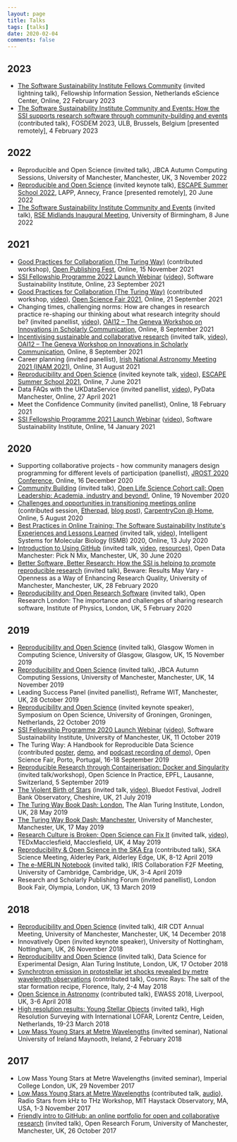 ```yaml
---
layout: page
title: Talks
tags: [talks]
date: 2020-02-04
comments: false
---
```


## 2023
* [The Software Sustainability Institute Fellows Community](https://doi.org/10.6084/m9.figshare.22137512) (invited lightning talk), Fellowship Information Session, Netherlands eScience Center, Online, 22 February 2023
* [The Software Sustainability Institute Community and Events: How the SSI supports research software through community-building and events](https://doi.org/10.6084/m9.figshare.21931299) (contributed talk), FOSDEM 2023, ULB, Brussels, Belgium [presented remotely], 4 February 2023

## 2022
* Reproducible and Open Science (invited talk), JBCA Autumn Computing Sessions, University of Manchester, Manchester, UK, 3 November 2022
* [Reproducible and Open Science](https://doi.org/10.6084/m9.figshare.20079179) (invited keynote talk), [ESCAPE Summer School 2022](https://indico.in2p3.fr/event/26913/), LAPP, Annecy, France [presented remotely], 20 June 2022
* [The Software Sustainability Institute Community and Events](https://doi.org/10.6084/m9.figshare.20006468) (invited talk), [RSE Midlands Inaugural Meeting](https://rse-midlands.github.io/docs/event-8th-june/), University of Birmingham, 8 June 2022

## 2021

* [Good Practices for Collaboration (The Turing Way)](https://doi.org/10.5281/zenodo.5702688) (contributed workshop), [Open Publishing Fest](https://openpublishingfest.org/), Online, 15 November 2021
* [SSI Fellowship Programme 2022 Launch Webinar](https://doi.org/10.5281/zenodo.5512610) ([video](https://youtu.be/sNcvkVnFMhY)), Software Sustainability Institute, Online, 23 September 2021 
* [Good Practices for Collaboration (The Turing Way)](https://doi.org/10.5281/zenodo.5511878) (contributed workshop, [video](https://youtu.be/h3GQiw7JGAM)), [Open Science Fair 2021](https://www.opensciencefair.eu/), Online, 21 September 2021
* Changing times, challenging norms: How are changes in research practice re-shaping our thinking about what research integrity should be? (invited panellist, [video](https://vimeo.com/588305806#t=7035s)), [OAI12 – The Geneva Workshop on Innovations in Scholarly Communication](https://oai.events/oai12/), Online, 8 September 2021
* [Incentivising sustainable and collaborative research](https://doi.org/10.6084/m9.figshare.14986890) (invited talk, [video](https://vimeo.com/588305806#t=1500s)), [OAI12 – The Geneva Workshop on Innovations in Scholarly Communication](https://oai.events/oai12/), Online, 8 September 2021
* Career planning (invited panellist), [Irish National Astronomy Meeting 2021 (INAM 2021)](https://astronomers.ie/inam-2021/), Online, 31 August 2021
* [Reproducibility and Open Science](https://doi.org/10.6084/m9.figshare.14710110) (invited keynote talk, [video](https://youtu.be/TkIZ4FIGfBc)), [ESCAPE Summer School 2021](https://indico.in2p3.fr/event/20306/), Online, 7 June 2021
* Data FAQs with the UKDataService (invited panellist, [video](https://youtu.be/SvNGA5-wIPs?t=582)), PyData Manchester, Online, 27 April 2021
* Meet the Confidence Community (invited panellist), Online, 18 February 2021
* [SSI Fellowship Programme 2021 Launch Webinar](https://doi.org/10.5281/zenodo.4432058) ([video](https://youtu.be/aceXqDJSoxY)), Software Sustainability Institute, Online, 14 January 2021 

## 2020

* Supporting collaborative projects - how community managers design programming for different levels of participation (panellist), [JROST 2020 Conference](https://investinopen.org/community/jrost-2020-conference/), Online, 16 December 2020
* [Community Building](https://docs.google.com/presentation/d/1jeTk_PzsWpaR4DRmBrbrDGol2_drPEizp26o4d8jnnA/edit?usp=sharing) (invited talk), [Open Life Science Cohort call: Open Leadership: Academia, industry and beyond!](https://openlifesci.org/ols-2/schedule/#week-12), Online, 19 November 2020
* [Challenges and opportunities in transitioning meetings online](https://2020.carpentrycon.org/schedule/#session-57) (contributed session, [Etherpad](https://pad.carpentries.org/cchome-meetings-online), [blog post](https://software.ac.uk/blog/2020-11-26-carpentryconhome-challenges-and-opportunities-transitioning-meetings-online)), [CarpentryCon @ Home](https://2020.carpentrycon.org/), Online, 5 August 2020
* [Best Practices in Online Training: The Software Sustainability Institute's Experiences and Lessons Learned](https://doi.org/10.6084/m9.figshare.12631118) (invited talk, [video](https://youtu.be/DabyF7W6ryM)), Intelligent Systems for Molecular Biology (ISMB) 2020, Online, 13 July 2020
* [Introduction to Using GitHub](https://doi.org/10.5281/zenodo.3932346) (invited talk, [video](https://vimeo.com/435771660), [resources](https://github.com/rainsworth/intro-to-github/tree/v1.0)), Open Data Manchester: Pick N Mix, Manchester, UK, 30 June 2020
* [Better Software, Better Research: How the SSI is helping to promote reproducible research](https://doi.org/10.6084/m9.figshare.11898450.v1) (invited talk), Beware: Results May Vary - Openness as a Way of Enhancing Research Quality, University of Manchester, Manchester, UK, 28 February 2020 
* [Reproducibility and Open Research Software](https://doi.org/10.6084/m9.figshare.11762121.v1) (invited talk), Open Research London: The importance and challenges of sharing research software, Institute of Physics, London, UK, 5 February 2020

## 2019

* [Reproducibility and Open Science](https://doi.org/10.6084/m9.figshare.10255727.v1) (invited talk), Glasgow Women in Computing Science, University of Glasgow, Glasgow, UK, 15 November 2019
* [Reproducibility and Open Science](https://doi.org/10.6084/m9.figshare.10303709.v1) (invited talk), JBCA Autumn Computing Sessions, University of Manchester, Manchester, UK, 14 November 2019
* Leading Success Panel (invited panellist), Reframe WIT, Manchester, UK, 28 October 2019
* [Reproducibility and Open Science](https://doi.org/10.6084/m9.figshare.9255638.v1) (invited keynote speaker), Symposium on Open Science, University of Groningen, Groningen, Netherlands, 22 October 2019
* [SSI Fellowship Programme 2020 Launch Webinar](http://doi.org/10.5281/zenodo.3479489) ([video](https://youtu.be/yeMHbrKdG0s)), Software Sustainability Institute, University of Manchester, UK, 11 October 2019 
* The Turing Way: A Handbook for Reproducible Data Science  (contributed [poster](http://doi.org/10.5281/zenodo.3381446), [demo](http://doi.org/10.5281/zenodo.3403161), and [podcast recording of demo](https://orionopenscience.podbean.com/e/the-fair-is-in-town-figshare-the-turing-way-and-open-science-quest-at-the-osfair2019/)), Open Science Fair, Porto, Portugal, 16-18 September 2019
* [Reproducible Research through Containerisation: Docker and Singularity](https://github.com/rainsworth/osip2019-containerisation-workshop/) (invited talk/workshop), Open Science In Practice, EPFL, Lausanne, Switzerland, 5 September 2019
* [The Violent Birth of Stars](https://doi.org/10.6084/m9.figshare.8982392.v1) (invited talk, [video](https://youtu.be/914KncrM6PM)), Bluedot Festival, Jodrell Bank Observatory, Cheshire, UK, 21 July 2019
* [The Turing Way Book Dash: London](http://doi.org/10.5281/zenodo.3233655), The Alan Turing Institute, London, UK, 28 May 2019
* [The Turing Way Book Dash: Manchester](http://doi.org/10.5281/zenodo.3233611), University of Manchester, Manchester, UK, 17 May 2019
* [Research Culture is Broken; Open Science can Fix It](https://rainsworth.github.io/TEDx-Macclesfield/) (invited talk, [video](https://youtu.be/c-bemNZ-IqA)), TEDxMacclesfield, Macclesfield, UK, 4 May 2019
* [Reproducibility & Open Science in the SKA Era](http://doi.org/10.5281/zenodo.2631868) (contributed talk), SKA Science Meeting, Alderley Park, Alderley Edge, UK, 8-12 April 2019
* [The e-MERLIN Notebook](https://indico.ph.qmul.ac.uk/indico/getFile.py/access?contribId=21&sessionId=7&resId=0&materialId=slides&confId=446) (invited talk), IRIS Collaboration F2F Meeting, University of Cambridge, Cambridge, UK, 3-4 April 2019
* Research and Scholarly Publishing Forum (invited panellist), London Book Fair, Olympia, London, UK, 13 March 2019

## 2018

* [Reproducibility and Open Science](https://indico.hep.manchester.ac.uk/getFile.py/access?contribId=4&resId=0&materialId=slides&confId=5409) (invited talk), 4IR CDT Annual Meeting, University of Manchester, Manchester, UK, 14 December 2018
* Innovatively Open (invited keynote speaker), University of Nottingham, Nottingham, UK, 26 November 2018
* [Reproducibility and Open Science](http://doi.org/10.5281/zenodo.1464853) (invited talk), Data Science for Experimental Design, Alan Turing Institute, London, UK, 17 October 2018
* [Synchrotron emission in protostellar jet shocks revealed by metre wavelength observations](http://arcetri.astro.it/cosmicrays/talks/ainsworth.pdf) (contributed talk), Cosmic Rays: The salt of the star formation recipe, Florence, Italy, 2-4 May 2018
* [Open Science in Astronomy](http://doi.org/10.5281/zenodo.1213043) (contributed talk), EWASS 2018, Liverpool, UK, 3-6 April 2018
* [High resolution results: Young Stellar Objects](http://doi.org/10.5281/zenodo.1204828) (invited talk), High Resolution Surveying with International LOFAR, Lorentz Centre, Leiden, Netherlands, 19-23 March 2018
* [Low Mass Young Stars at Metre Wavelengths](http://doi.org/10.5281/zenodo.1167739) (invited seminar), National University of Ireland Maynooth, Ireland, 2 February 2018

## 2017

* Low Mass Young Stars at Metre Wavelengths (invited seminar), Imperial College London, UK, 29 November 2017
* [Low Mass Young Stars at Metre Wavelengths](https://www.haystack.mit.edu/workshop/Radio-Stars2017/presentations/Ainsworth_RSII_v2.pdf) (contributed talk, [audio](https://www.haystack.mit.edu/workshop/Radio-Stars2017/audio/Ainsworth_RSII.mp3)), Radio Stars from kHz to THz Workshop, MIT Haystack Observatory, MA, USA, 1-3 November 2017
* [Friendly intro to GitHub: an online portfolio for open and collaborative research](https://github.com/rainsworth/github-demo) (invited talk), Open Research Forum, University of Manchester, Manchester, UK, 26 October 2017

